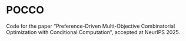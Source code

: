 # POCCO
Code for the paper “Preference-Driven Multi-Objective Combinatorial Optimization with Conditional Computation”, accepted at NeurIPS 2025.
